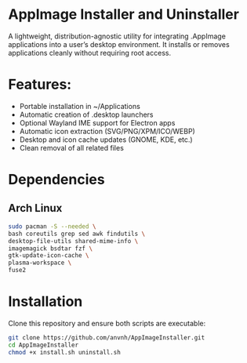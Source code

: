 # AppImage Installer and Uninstaller

A lightweight, distribution-agnostic utility for integrating .AppImage applications into a user’s desktop environment.
It installs or removes applications cleanly without requiring root access.

# Features:

- Portable installation in ~/Applications
- Automatic creation of .desktop launchers
- Optional Wayland IME support for Electron apps
- Automatic icon extraction (SVG/PNG/XPM/ICO/WEBP)
- Desktop and icon cache updates (GNOME, KDE, etc.)
- Clean removal of all related files

# Dependencies

## Arch Linux

```sh
sudo pacman -S --needed \
bash coreutils grep sed awk findutils \
desktop-file-utils shared-mime-info \
imagemagick bsdtar fzf \
gtk-update-icon-cache \
plasma-workspace \
fuse2
```

# Installation

Clone this repository and ensure both scripts are executable:

```sh
git clone https://github.com/anvnh/AppImageInstaller.git
cd AppImageInstaller
chmod +x install.sh uninstall.sh
```
